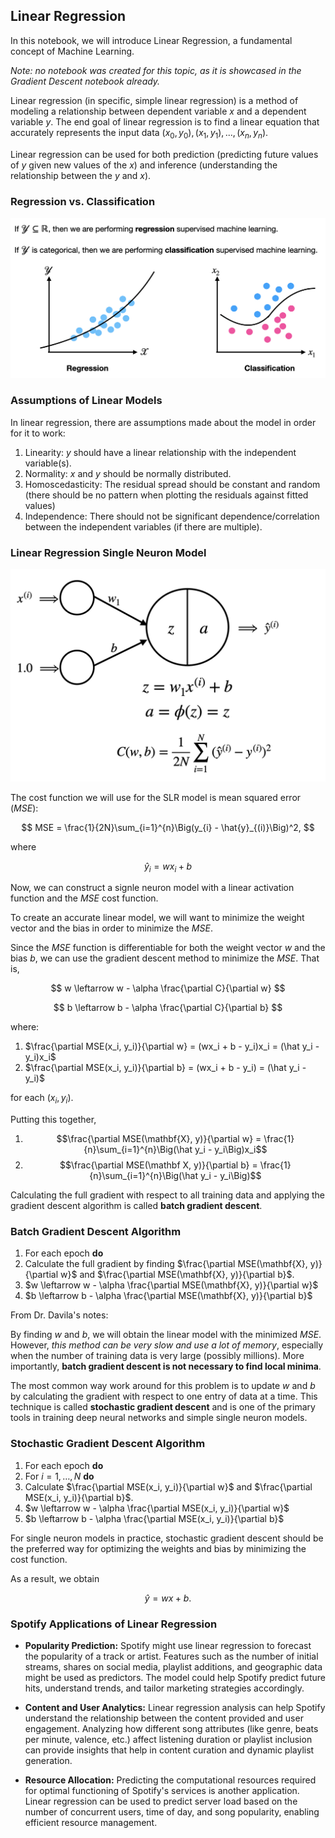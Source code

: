 ## Linear Regression

In this notebook, we will introduce Linear Regression, a fundamental concept of Machine Learning.

*Note: no notebook was created for this topic, as it is showcased in the Gradient Descent notebook already.*

Linear regression (in specific, simple linear regression) is a method of modeling a relationship between dependent variable $x$ and a dependent variable $y$. The end goal of linear regression is to find a linear equation that accurately represents the input data $(x_0, y_0), (x_1, y_1),..., (x_n, y_n)$.

Linear regression can be used for both prediction (predicting future values of $y$ given new values of the $x$) and inference (understanding the relationship between the $y$ and $x$).

### Regression vs. Classification

![alt text](Regression_VS_Classification.png)

### Assumptions of Linear Models

In linear regression, there are assumptions made about the model in order for it to work:

1. Linearity: $y$ should have a linear relationship with the independent variable(s). 
2. Normality: $x$ and $y$ should be normally distributed.
3. Homoscedasticity: The residual spread should be constant and random (there should be no pattern when plotting the residuals against fitted values)
4. Independence: There should not be significant dependence/correlation between the independent variables (if there are multiple).

### Linear Regression Single Neuron Model

![alt text](regression_neuron.png)

The cost function we will use for the SLR model is mean squared error ($MSE$):

$$
MSE = \frac{1}{2N}\sum_{i=1}^{n}\Big(y_{i} - \hat{y}_{(i)}\Big)^2, 
$$

where 

$$
\hat y_i = wx_i + b 
$$

Now, we can construct a signle neuron model with a linear activation function and the $MSE$ cost function.

To create an accurate linear model, we will want to minimize the weight vector and the bias in order to minimize the $MSE$.

Since the $MSE$ function is differentiable for both the weight vector $w$ and the bias $b$, we can use the gradient descent method to minimize the $MSE$. That is,

$$
w \leftarrow w - \alpha \frac{\partial C}{\partial w}
$$

$$
b \leftarrow b - \alpha \frac{\partial C}{\partial b}
$$

where:

1. $\frac{\partial MSE(x_i, y_i)}{\partial w} = (wx_i + b - y_i)x_i = (\hat y_i - y_i)x_i$
2. $\frac{\partial MSE(x_i, y_i)}{\partial b} = (wx_i + b - y_i) = (\hat y_i - y_i)$

for each $(x_i, y_i)$. 

Putting this together,

1. $$\frac{\partial MSE(\mathbf{X}, y)}{\partial w} = \frac{1}{n}\sum_{i=1}^{n}\Big(\hat y_i - y_i\Big)x_i$$
2. $$\frac{\partial MSE(\mathbf X, y)}{\partial b} = \frac{1}{n}\sum_{i=1}^{n}\Big(\hat y_i - y_i\Big)$$

Calculating the full gradient with respect to all training data and applying the gradient descent algorithm is called **batch gradient descent**.

### Batch Gradient Descent Algorithm
1. For each epoch **do**
2. Calculate the full gradient by finding $\frac{\partial MSE(\mathbf{X}, y)}{\partial w}$ and $\frac{\partial MSE(\mathbf{X}, y)}{\partial b}$.
3. $w \leftarrow w - \alpha \frac{\partial MSE(\mathbf{X}, y)}{\partial w}$
4. $b \leftarrow b - \alpha \frac{\partial MSE(\mathbf{X}, y)}{\partial b}$

From Dr. Davila's notes:

By finding $w$ and $b$, we will obtain the linear model with the minimized $MSE$.  However, *this method can be very slow and use a lot of memory*, especially when the number of training data is very large (possibly millions). More importantly, **batch gradient descent is not necessary to find local minima**. 

The most common way work around for this problem is to update $w$ and $b$ by calculating the gradient with respect to one entry of data at a time. This technique is called **stochastic gradient descent** and is one of the primary tools in training deep neural networks and simple single neuron models. 

### Stochastic Gradient Descent Algorithm
1. For each epoch **do**
2. For $i = 1, \dots, N$ **do**
3. Calculate $\frac{\partial MSE(x_i, y_i)}{\partial w}$ and $\frac{\partial MSE(x_i, y_i)}{\partial b}$.
4. $w \leftarrow w - \alpha \frac{\partial MSE(x_i, y_i)}{\partial w}$
5. $b \leftarrow b - \alpha \frac{\partial MSE(x_i, y_i)}{\partial b}$

For single neuron models in practice, stochastic gradient descent should be the preferred way for optimizing the weights and bias by minimizing the cost function.

As a result, we obtain

$$
\hat y = wx + b.
$$

### Spotify Applications of Linear Regression

- **Popularity Prediction:** Spotify might use linear regression to forecast the popularity of a track or artist. Features such as the number of initial streams, shares on social media, playlist additions, and geographic data might be used as predictors. The model could help Spotify predict future hits, understand trends, and tailor marketing strategies accordingly.

- **Content and User Analytics:** Linear regression analysis can help Spotify understand the relationship between the content provided and user engagement. Analyzing how different song attributes (like genre, beats per minute, valence, etc.) affect listening duration or playlist inclusion can provide insights that help in content curation and dynamic playlist generation.

- **Resource Allocation:** Predicting the computational resources required for optimal functioning of Spotify's services is another application. Linear regression can be used to predict server load based on the number of concurrent users, time of day, and song popularity, enabling efficient resource management.